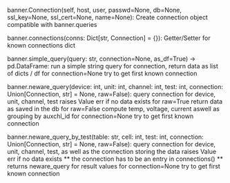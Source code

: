 banner.Connection(self, host, user, passwd=None, db=None, ssl_key=None, ssl_cert=None, name=None):
    Create connection object compatible with banner.queries

banner.connections(conns: Dict[str, Connection] = {}):
    Getter/Setter for known connections dict

banner.simple_query(query: str, connection=None, as_df=True) -> pd.DataFrame:
    run a simple string query for connection, return data as list of dicts / df
    for connection=None try to get first known connection

banner.neware_query(device: int, unit: int, channel: int, test: int, connection: Union[Connection, str] = None, raw=False):
    query connection for device, unit, channel, test
    raises Value err if no data exists
    for raw=True return data as saved in the db
    for raw=False compute temp, voltage, current aswell as grouping by auxchl_id 
    for connection=None try to get first known connection

banner.neware_query_by_test(table: str, cell: int, test: int, connection: Union[Connection, str] = None, raw=False):
    query connection for device, unit, channel, test, as well as the connection storing the data
    raises Value err if no data exists
    ** the connection has to be an entry in connections() **
    returns neware_query for result values
    for connection=None try to get first known connection
